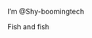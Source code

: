 I’m @Shy-boomingtech

Fish and fish

<!---
Shy-boomingtech/Shy-boomingtech is a ✨ special ✨ repository because its `README.md` (this file) appears on your GitHub profile.
You can click the Preview link to take a look at your changes.
--->
